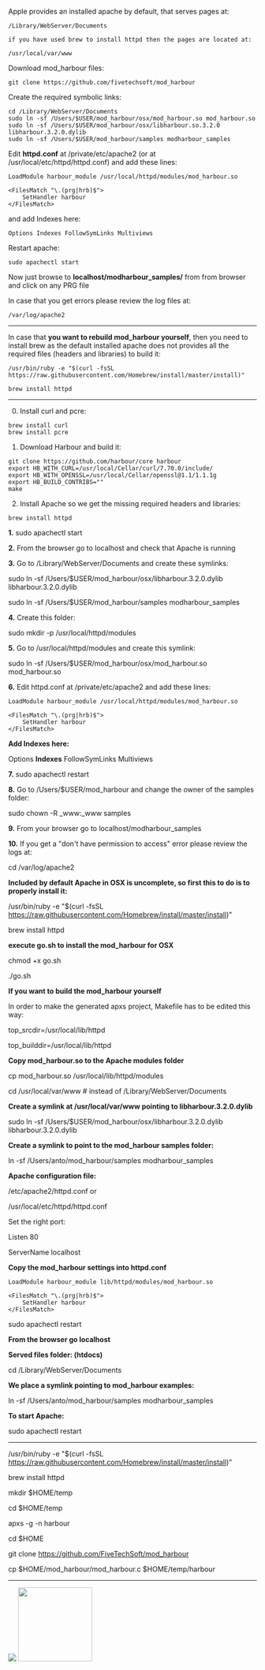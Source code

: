 Apple provides an installed apache by default, that serves pages at:

```
/Library/WebServer/Documents

if you have used brew to install httpd then the pages are located at:

/usr/local/var/www
```

Download mod_harbour files:
```
git clone https://github.com/fivetechsoft/mod_harbour
```

Create the required symbolic links:
```
cd /Library/WebServer/Documents
sudo ln -sf /Users/$USER/mod_harbour/osx/mod_harbour.so mod_harbour.so
sudo ln -sf /Users/$USER/mod_harbour/osx/libharbour.so.3.2.0 libharbour.3.2.0.dylib
sudo ln -sf /Users/$USER/mod_harbour/samples modharbour_samples
```

Edit **httpd.conf** at /private/etc/apache2 (or at /usr/local/etc/httpd/httpd.conf) and add these lines:
```
LoadModule harbour_module /usr/local/httpd/modules/mod_harbour.so

<FilesMatch "\.(prg|hrb)$">
    SetHandler harbour
</FilesMatch>
```
and add Indexes here:
```
Options Indexes FollowSymLinks Multiviews
```

Restart apache:
```
sudo apachectl start
```

Now just browse to **localhost/modharbour_samples/** from from browser and click on any PRG file

In case that you get errors please review the log files at:
```
/var/log/apache2
```

<hr>

In case that **you want to rebuild mod_harbour yourself**, then you need to install brew as the default installed apache does not provides all the required files (headers and libraries) to build it:

```
/usr/bin/ruby -e "$(curl -fsSL https://raw.githubusercontent.com/Homebrew/install/master/install)"

brew install httpd
```
<hr>

0. Install curl and pcre:

```
brew install curl
brew install pcre
```

1. Download Harbour and build it:

```
git clone https://github.com/harbour/core harbour
export HB_WITH_CURL=/usr/local/Cellar/curl/7.70.0/include/
export HB_WITH_OPENSSL=/usr/local/Cellar/openssl@1.1/1.1.1g
export HB_BUILD_CONTRIBS=""
make
```

2. Install Apache so we get the missing required headers and libraries:

```
brew install httpd
```


**1.** sudo apachectl start

**2.** From the browser go to localhost and check that Apache is running

**3.** Go to /Library/WebServer/Documents and create these symlinks:

sudo ln -sf /Users/$USER/mod_harbour/osx/libharbour.3.2.0.dylib libharbour.3.2.0.dylib

sudo ln -sf /Users/$USER/mod_harbour/samples modharbour_samples

**4.** Create this folder:

sudo mkdir -p /usr/local/httpd/modules

**5.** Go to /usr/local/httpd/modules and create this symlink:

sudo ln -sf /Users/$USER/mod_harbour/osx/mod_harbour.so mod_harbour.so

**6.** Edit httpd.conf at /private/etc/apache2 and add these lines:

```
LoadModule harbour_module /usr/local/httpd/modules/mod_harbour.so

<FilesMatch "\.(prg|hrb)$">
    SetHandler harbour
</FilesMatch>
```

**Add Indexes here:**

Options **Indexes** FollowSymLinks Multiviews

**7.** sudo apachectl restart

**8.** Go to /Users/$USER/mod_harbour and change the owner of the samples folder:

sudo chown -R _www:_www samples

**9.** From your browser go to localhost/modharbour_samples

**10.** If you get a "don't have permission to access" error please review the logs at:

cd /var/log/apache2

**Included by default Apache in OSX is uncomplete, so first this to do is to properly install it:**

/usr/bin/ruby -e "$(curl -fsSL https://raw.githubusercontent.com/Homebrew/install/master/install)"

brew install httpd

**execute go.sh to install the mod_harbour for OSX**

chmod +x go.sh

./go.sh

**If you want to build the mod_harbour yourself**

In order to make the generated apxs project, Makefile has to be edited this way:

top_srcdir=/usr/local/lib/httpd

top_builddir=/usr/local/lib/httpd

**Copy mod_harbour.so to the Apache modules folder**

cp mod_harbour.so /usr/local/lib/httpd/modules

cd /usr/local/var/www    # instead of /Library/WebServer/Documents

**Create a symlink at /usr/local/var/www pointing to libharbour.3.2.0.dylib**

sudo ln -sf /Users/$USER/mod_harbour/osx/libharbour.3.2.0.dylib libharbour.3.2.0.dylib

**Create a symlink to point to the mod_harbour samples folder:**

ln -sf /Users/anto/mod_harbour/samples modharbour_samples

**Apache configuration file:**

/etc/apache2/httpd.conf  or

/usr/local/etc/httpd/httpd.conf

Set the right port: 

Listen 80

ServerName localhost

**Copy the mod_harbour settings into httpd.conf**

```
LoadModule harbour_module lib/httpd/modules/mod_harbour.so

<FilesMatch "\.(prg|hrb)$">
    SetHandler harbour
</FilesMatch>
```

sudo apachectl restart

**From the browser go localhost**

**Served files folder: (htdocs)**

cd /Library/WebServer/Documents

**We place a symlink pointing to mod_harbour examples:**

ln -sf /Users/anto/mod_harbour/samples modharbour_samples

**To start Apache:**

sudo apachectl restart

<hr>

/usr/bin/ruby -e "$(curl -fsSL https://raw.githubusercontent.com/Homebrew/install/master/install)"

brew install httpd

mkdir $HOME/temp

cd $HOME/temp

apxs -g -n harbour

cd $HOME

git clone https://github.com/FiveTechSoft/mod_harbour

cp $HOME/mod_harbour/mod_harbour.c $HOME/temp/harbour

***

[![](https://bitbucket.org/fivetech/screenshots/downloads/harbour.jpg)](https://harbour.github.io "The Harbour Project")
<a href="https://httpd.apache.org/" alt="The Apache HTTP Server Project"><img width="150" height="150" src="http://www.apache.org/img/support-apache.jpg"></a>
